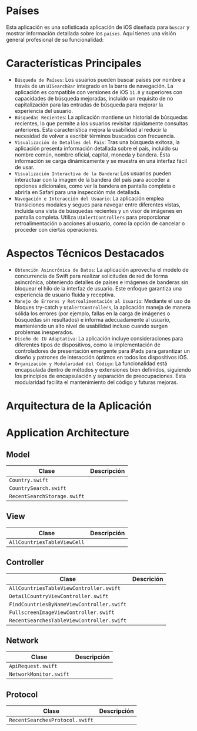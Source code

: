 # Países
Esta aplicación es una sofisticada aplicación de iOS diseñada para `buscar` y mostrar información detallada sobre los `países`. Aquí tienes una visión general profesional de su funcionalidad:

# Características Principales
- `Búsqueda de Países`: Los usuarios pueden buscar países por nombre a través de un `UISearchBar` integrado en la barra de navegación. La aplicación es compatible con versiones de iOS `11.0` y superiores con capacidades de búsqueda mejoradas, incluido un requisito de no capitalización para las entradas de búsqueda para mejorar la experiencia del usuario.
- `Búsquedas Recientes`: La aplicación mantiene un historial de búsquedas recientes, lo que permite a los usuarios revisitar rápidamente consultas anteriores. Esta característica mejora la usabilidad al reducir la necesidad de volver a escribir términos buscados con frecuencia.
- `Visualización de Detalles del País`: Tras una búsqueda exitosa, la aplicación presenta información detallada sobre el país, incluido su nombre común, nombre oficial, capital, moneda y bandera. Esta información se carga dinámicamente y se muestra en una interfaz fácil de usar.
- `Visualización Interactiva de la Bandera`: Los usuarios pueden interactuar con la imagen de la bandera del país para acceder a opciones adicionales, como ver la bandera en pantalla completa o abrirla en Safari para una inspección más detallada.
- `Navegación e Interacción del Usuario`: La aplicación emplea transiciones modales y segues para navegar entre diferentes vistas, incluida una vista de búsquedas recientes y un visor de imágenes en pantalla completa. Utiliza `UIAlertControllers` para proporcionar retroalimentación o acciones al usuario, como la opción de cancelar o proceder con ciertas operaciones.

# Aspectos Técnicos Destacados
- `Obtención Asincrónica de Datos`: La aplicación aprovecha el modelo de concurrencia de Swift para realizar solicitudes de red de forma asincrónica, obteniendo detalles de países e imágenes de banderas sin bloquear el hilo de la interfaz de usuario. Este enfoque garantiza una experiencia de usuario fluida y receptiva.
- `Manejo de Errores y Retroalimentación al Usuario`: Mediante el uso de bloques try-catch y `UIAlertControllers`, la aplicación maneja de manera sólida los errores (por ejemplo, fallas en la carga de imágenes o búsquedas sin resultados) e informa adecuadamente al usuario, manteniendo un alto nivel de usabilidad incluso cuando surgen problemas inesperados.
- `Diseño de IU Adaptativa`: La aplicación incluye consideraciones para diferentes tipos de dispositivos, como la implementación de controladores de presentación emergente para iPads para garantizar un diseño y patrones de interacción óptimos en todos los dispositivos iOS.
- `Organización y Modularidad del Código`: La funcionalidad está encapsulada dentro de métodos y extensiones bien definidos, siguiendo los principios de encapsulación y separación de preocupaciones. Esta modularidad facilita el mantenimiento del código y futuras mejoras.

# Arquitectura de la Aplicación

# Application Architecture

## Model
| Clase                      | Descripción                                                 |
|----------------------------|--------------------------------------------------------------|
| `Country.swift`            | |
| `CountrySearch.swift`      |  |
| `RecentSearchStorage.swift`|  |

## View
| Clase                      | Descripción                                                  |
|----------------------------|--------------------------------------------------------------|
| `AllCountriesTableViewCell`|  |

## Controller
| Clase                                 | Descrición                                                 |
|---------------------------------------|--------------------------------------------------------------|
| `AllCountriesTableViewController.swift` |  |
| `DetailCountryViewController.swift`      |  |
| `FindCountriesByNameViewController.swift` |  |
| `FullscreenImageViewController.swift`    |  |
| `RecentSearchesTableViewController.swift` |  |

## Network
| Clase                     | Descripción                                                  |
|---------------------------|--------------------------------------------------------------|
| `ApiRequest.swift`        | |
| `NetworkMonitor.swift`    |  |

## Protocol
| Clase                            | Descripción                                                  |
|----------------------------------|--------------------------------------------------------------|
| `RecentSearchesProtocol.swift`   |  |


